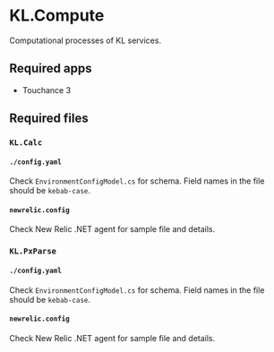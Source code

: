 # KL.Compute

Computational processes of KL services.

## Required apps

- Touchance 3

## Required files

### `KL.Calc`

#### `./config.yaml`

Check `EnvironmentConfigModel.cs` for schema.
Field names in the file should be `kebab-case`.

#### `newrelic.config`

Check New Relic .NET agent for sample file and details.

### `KL.PxParse`

#### `./config.yaml`

Check `EnvironmentConfigModel.cs` for schema.
Field names in the file should be `kebab-case`.

#### `newrelic.config`

Check New Relic .NET agent for sample file and details.